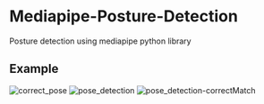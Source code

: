 # Mediapipe-Posture-Detection
Posture detection using mediapipe python library
## Example

![correct_pose](https://user-images.githubusercontent.com/94037471/210154907-3a237fa7-722c-47fe-839b-0098a0a1cf12.png)
![pose_detection](https://user-images.githubusercontent.com/94037471/210154913-f0cca7c8-a147-4487-9551-3252ae52e661.png)
![pose_detection-correctMatch](https://user-images.githubusercontent.com/94037471/210154916-863829a4-448a-4538-9814-73cc5e7dc3df.png)
